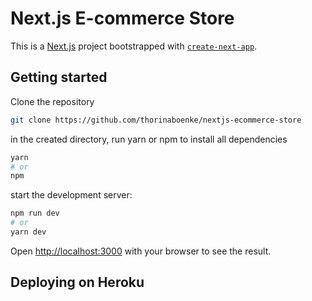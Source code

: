# Next.js E-commerce Store
This is a [Next.js](https://nextjs.org/) project bootstrapped with [`create-next-app`](https://github.com/vercel/next.js/tree/canary/packages/create-next-app).


## Getting started

Clone the repository
```bash
git clone https://github.com/thorinaboenke/nextjs-ecommerce-store
```
in the created directory, run yarn or npm to install all dependencies
```bash
yarn
# or
npm
```
start the development server:
```bash
npm run dev
# or
yarn dev
```
Open [http://localhost:3000](http://localhost:3000) with your browser to see the result.

## Deploying on Heroku









